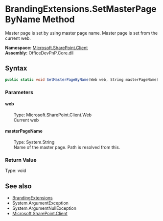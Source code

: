 # BrandingExtensions.SetMasterPageByName Method  
 Master page is set by using master page name. Master page is set from the current web.   

**Namespace:** [Microsoft.SharePoint.Client](Microsoft.SharePoint.Client.md)  
**Assembly:** OfficeDevPnP.Core.dll  
## Syntax
```C#
public static void SetMasterPageByName(Web web, String masterPageName)
```
### Parameters
#### web  
&emsp;&emsp;Type: Microsoft.SharePoint.Client.Web  
&emsp;&emsp;Current web  

  

#### masterPageName  
&emsp;&emsp;Type: System.String  
&emsp;&emsp;Name of the master page. Path is resolved from this.  

  

### Return Value
Type: void  

## See also
- [BrandingExtensions](Microsoft.SharePoint.Client.BrandingExtensions.md) 
- System.ArgumentException
- System.ArgumentNullException
- [Microsoft.SharePoint.Client](Microsoft.SharePoint.Client.md) 

